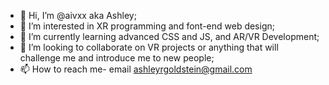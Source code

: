 - 👋 Hi, I’m @aivxx aka Ashley;
- 👀 I’m interested in XR programming and font-end web design;
- 🌱 I’m currently learning advanced CSS and JS, and AR/VR Development;
- 💞️ I’m looking to collaborate on VR projects or anything that will challenge me and introduce me to new people;
- 📫 How to reach me- email ashleyrgoldstein@gmail.com

<!---

--->
